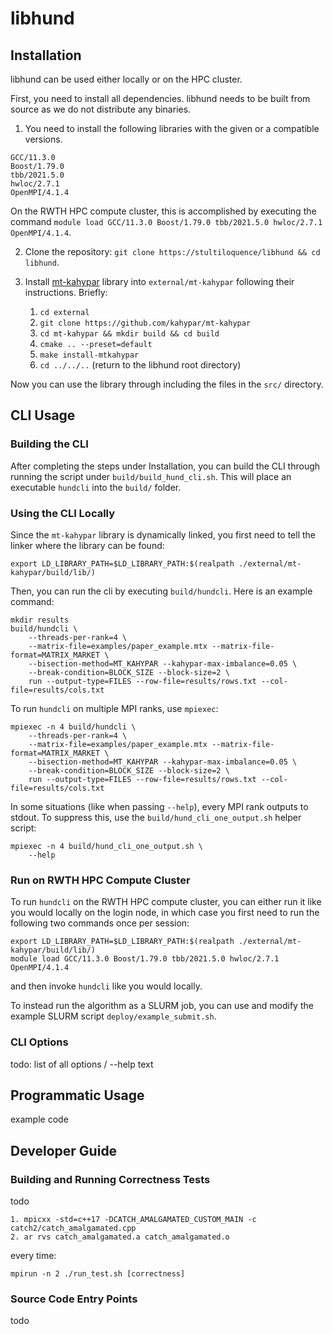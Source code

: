 # libhund

## Installation

libhund can be used either locally or on the HPC cluster.

First, you need to install all dependencies. libhund needs to be built from source as we do not distribute any binaries.

1. You need to install the following libraries with the given or a compatible versions.
```
GCC/11.3.0
Boost/1.79.0
tbb/2021.5.0
hwloc/2.7.1
OpenMPI/4.1.4
```
On the RWTH HPC compute cluster, this is accomplished by executing the command `module load GCC/11.3.0 Boost/1.79.0 tbb/2021.5.0 hwloc/2.7.1 OpenMPI/4.1.4`.

2. Clone the repository: `git clone https://stultiloquence/libhund && cd libhund`.

3. Install [mt-kahypar](https://github.com/kahypar/mt-kahypar) library into `external/mt-kahypar` following their instructions. Briefly:
	1. `cd external`
	2. `git clone https://github.com/kahypar/mt-kahypar`
	3. `cd mt-kahypar && mkdir build && cd build`
	4. `cmake .. --preset=default`
	5. `make install-mtkahypar`
	6. `cd ../../..` (return to the libhund root directory)

Now you can use the library through including the files in the `src/` directory.

## CLI Usage

### Building the CLI

After completing the steps under Installation, you can build the CLI through running the script under `build/build_hund_cli.sh`. This will place an executable `hundcli` into the `build/` folder.

### Using the CLI Locally

Since the `mt-kahypar` library is dynamically linked, you first need to tell the linker where the library can be found:

```
export LD_LIBRARY_PATH=$LD_LIBRARY_PATH:$(realpath ./external/mt-kahypar/build/lib/)
```

Then, you can run the cli by executing `build/hundcli`. Here is an example command:

```
mkdir results
build/hundcli \
	--threads-per-rank=4 \
    --matrix-file=examples/paper_example.mtx --matrix-file-format=MATRIX_MARKET \
    --bisection-method=MT_KAHYPAR --kahypar-max-imbalance=0.05 \
    --break-condition=BLOCK_SIZE --block-size=2 \
    run --output-type=FILES --row-file=results/rows.txt --col-file=results/cols.txt
```

To run `hundcli` on multiple MPI ranks, use `mpiexec`:

```
mpiexec -n 4 build/hundcli \
	--threads-per-rank=4 \
    --matrix-file=examples/paper_example.mtx --matrix-file-format=MATRIX_MARKET \
    --bisection-method=MT_KAHYPAR --kahypar-max-imbalance=0.05 \
    --break-condition=BLOCK_SIZE --block-size=2 \
    run --output-type=FILES --row-file=results/rows.txt --col-file=results/cols.txt
```

In some situations (like when passing `--help`), every MPI rank outputs to stdout. To suppress this, use the `build/hund_cli_one_output.sh` helper script:

```
mpiexec -n 4 build/hund_cli_one_output.sh \
	--help
```

### Run on RWTH HPC Compute Cluster

To run `hundcli` on the RWTH HPC compute cluster, you can either run it like you would locally on the login node, in which case you first need to run the following two commands once per session:

```
export LD_LIBRARY_PATH=$LD_LIBRARY_PATH:$(realpath ./external/mt-kahypar/build/lib/)
module load GCC/11.3.0 Boost/1.79.0 tbb/2021.5.0 hwloc/2.7.1 OpenMPI/4.1.4
```

and then invoke `hundcli` like you would locally.

To instead run the algorithm as a SLURM job, you can use and modify the example SLURM script `deploy/example_submit.sh`.

### CLI Options

todo: list of all options / --help text

## Programmatic Usage

example code

## Developer Guide

### Building and Running Correctness Tests

todo

```
1. mpicxx -std=c++17 -DCATCH_AMALGAMATED_CUSTOM_MAIN -c catch2/catch_amalgamated.cpp
2. ar rvs catch_amalgamated.a catch_amalgamated.o
```

every time:

```
mpirun -n 2 ./run_test.sh [correctness]
```

### Source Code Entry Points

todo